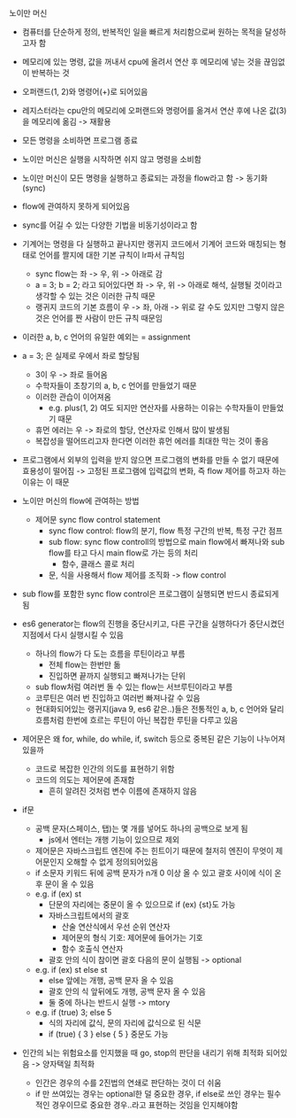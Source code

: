 노이만 머신
* 컴퓨터를 단순하게 정의, 반복적인 일을 빠르게 처리함으로써 원하는 목적을 달성하고자 함
* 메모리에 있는 명령, 값을 꺼내서 cpu에 올려서 연산 후 메모리에 넣는 것을 끊임없이 반복하는 것
* 오퍼랜드(1, 2)와 명령어(+)로 되어있음
* 레지스터라는 cpu안의 메모리에 오퍼랜드와 명령어를 옮겨서 연산 후에 나온 값(3)을 메모리에 옮김 -> 재활용
* 모든 명령을 소비하면 프로그램 종료
* 노이만 머신은 실행을 시작하면 쉬지 않고 명령을 소비함
* 노이만 머신이 모든 명령을 실행하고 종료되는 과정을 flow라고 함 -> 동기화(sync)
* flow에 관여하지 못하게 되어있음
* sync를 어길 수 있는 다양한 기법을 비동기성이라고 함
* 기계어는 명령을 다 실행하고 끝나지만 랭귀지 코드에서 기계어 코드와 매칭되는   형태로 언어를 짤지에 대한 기본 규칙이 lr파서 규칙임
    * sync flow는 좌 -> 우, 위 -> 아래로 감
    * a = 3; b = 2; 라고 되어있다면 좌 -> 우, 위 -> 아래로 해석, 실행될 것이라고 생각할 수 있는 것은 이러한 규칙 때문
    * 랭귀지 코드의 기본 흐름이 우 -> 좌, 아래 -> 위로 갈 수도 있지만 그렇지 않은 것은 언어를 짠 사람이 만든 규칙 때문임
* 이러한 a, b, c 언어의 유일한 예외는 = assignment
* a = 3; 은 실제로 우에서 좌로 할당됨
    * 3이 우 -> 좌로 들어옴
    * 수학자들이 초창기의 a, b, c 언어를 만들었기 때문
    * 이러한 관습이 이어져옴
        * e.g. plus(1, 2) 여도 되지만 연산자를 사용하는 이유는 수학자들이 만들었기 때문
    * 휴먼 에러는 우 -> 좌로의 할당, 연산자로 인해서 많이 발생됨
    * 복잡성을 떨어뜨리고자 한다면 이러한 휴먼 에러를 최대한 막는 것이 좋음

* 프로그램에서 외부의 입력을 받지 않으면 프로그램의 변화를 만들 수 없기 때문에 효용성이 떨어짐 -> 고정된 프로그램에 입력값의 변화, 즉 flow 제어를 하고자 하는 이유는 이 때문

* 노이만 머신의 flow에 관여하는 방법
    * 제어문 sync flow control statement
        * sync flow control: flow의 분기, flow 특정 구간의 반복, 특정 구간 점프
        * sub flow: sync flow controll의 방법으로 main flow에서 빠져나와 sub flow를 타고 다시 main flow로 가는 등의 처리
            * 함수, 클래스 콜로 처리
        * 문, 식을 사용해서 flow 제어를 조직화 -> flow control

* sub flow를 포함한 sync flow control은 프로그램이 실행되면 반드시 종료되게 됨
* es6 generator는 flow의 진행을 중단시키고, 다른 구간을 실행하다가 중단시켰던 지점에서 다시 실행시킬 수 있음
    * 하나의 flow가 다 도는 흐름을 루틴이라고 부름 
        * 전체 flow는 한번만 돎
        * 진입하면 끝까지 실행되고 빠져나가는 단위
    * sub flow처럼 여러번 돌 수 있는 flow는 서브루틴이라고 부름
    * 코루틴은 여러 번 진입하고 여러번 빠져나갈 수 있음
    * 현대화되어있는 랭귀지(java 9, es6 같은..)들은 전통적인 a, b, c 언어와 달리 흐름처럼 한번에 흐르는 루틴이 아닌 복잡한 루틴을 다루고 있음

* 제어문은 왜 for, while, do while, if, switch 등으로 중복된 같은 기능이 나누어져있을까
    * 코드로 복잡한 인간의 의도를 표현하기 위함
    * 코드의 의도는 제어문에 존재함 
        * 흔히 알려진 것처럼 변수 이름에 존재하지 않음

* if문 
    * 공백 문자(스페이스, 탭)는 몇 개를 넣어도 하나의 공백으로 보게 됨
        * js에서 엔터는 개행 기능이 있으므로 제외
    * 제어문은 자바스크립트 엔진에 주는 힌트이기 때문에 철저히 엔진이 무엇이 제어문인지 오해할 수 없게 정의되어있음
    * if 소문자 키워드 뒤에 공백 문자가 n개 0 이상 올 수 있고 괄호 사이에 식이 온 후 문이 올 수 있음 
    * e.g. if (ex) st
        * 단문의 자리에는 중문이 올 수 있으므로 if (ex) {st}도 가능
        * 자바스크립트에서의 괄호
            * 산술 연산식에서 우선 순위 연산자
            * 제어문의 형식 기호: 제어문에 들어가는 기호
            * 함수 호출식 연산자
        * 괄호 안의 식이 참이면 괄호 다음의 문이 실행됨 -> optional
    * e.g. if (ex) st else st
        * else 앞에는 개행, 공백 문자 올 수 있음
        * 괄호 안의 식 앞뒤에도 개행, 공백 문자 올 수 있음
        * 둘 중에 하나는 반드시 실행 -> mtory
    * e.g. if (true) 3; else 5
        * 식의 자리에 값식, 문의 자리에 값식으로 된 식문
        * if (true) { 3 } else { 5 } 중문도 가능

* 인간의 뇌는 위험요소를 인지했을 때 go, stop의 판단을 내리기 위해 최적화 되어있음 -> 양자택일 최적화
    * 인간은 경우의 수를 2진법의 연쇄로 판단하는 것이 더 쉬움 
    * if 만 쓰여있는 경우는 optional한 덜 중요한 경우, if else로 쓰인 경우는 필수적인 경우이므로 중요한 경우..라고 표현하는 것임을 인지해야함






